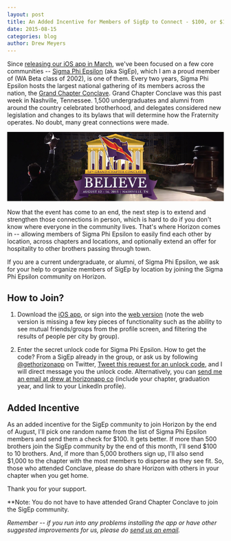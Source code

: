 ```yaml
---
layout: post
title: An Added Incentive for Members of SigEp to Connect - $100, or $1,000 for your chapter
date: 2015-08-15
categories: blog
author: Drew Meyers
---
```

Since [releasing our iOS app in March](http://www.horizonapp.co/blog/horizon-app-store-release/), we've been focused on a few core communities -- [Sigma Phi Epsilon](/sigma-phi-epsilon/) (aka SigEp), which I am a proud member of (WA Beta class of 2002), is one of them. Every two years, Sigma Phi Epsilon hosts the largest national gathering of its members across the nation, the [Grand Chapter Conclave](http://www.sigep.org/conclave2015/). Grand Chapter Conclave was this past week in Nashville, Tennessee. 1,500 undergraduates and alumni from around the country celebrated brotherhood, and delegates considered new legislation and changes to its bylaws that will determine how the Fraternity operates. No doubt, many great connections were made.

![](/assets/blog-SigEp-Conclave-Believe.jpg)

Now that the event has come to an end, the next step is to extend and strengthen those connections in person, which is hard to do if you don't know where everyone in the community lives. That's where Horizon comes in -- allowing members of Sigma Phi Epsilon to easily find each other by location, across chapters and locations, and optionally extend an offer for hospitality to other brothers passing through town.

If you are a current undergraduate, or alumni, of Sigma Phi Epsilon, we ask for your help to organize members of SigEp by location by joining the Sigma Phi Epsilon community on Horizon.

## How to Join?

1. Download the [iOS app](https://itunes.apple.com/us/app/horizon-travel-stay-people/id960391979?mt=8), or sign into the [web version](http://api.horizonapp.co) (note the web version is missing a few key pieces of functionality such as the ability to see mutual friends/groups from the profile screen, and filtering the results of people per city by group).

2. Enter the secret unlock code for Sigma Phi Epsilon. How to get the code? From a SigEp already in the group, or ask us by following [@gethorizonapp](http://www.twitter.com/gethorizonapp/) on Twitter, [Tweet this request for an unlock code](http://ctt.ec/zd7v0), and I will direct message you the unlock code. Alternatively, you can [send me an email at drew at horizonapp co](mailto:drew@horizonapp.co) (include your chapter, graduation year, and link to your LinkedIn profile).

## Added Incentive

As an added incentive for the SigEp community to join Horizon by the end of August, I'll pick one random name from the list of Sigma Phi Epsilon members and send them a check for $100. It gets better. If more than 500 brothers join the SigEp community by the end of this month, I'll send $100 to 10 brothers. And, if more than 5,000 brothers sign up, I'll also send $1,000 to the chapter with the most members to disperse as they see fit. So, those who attended Conclave, please do share Horizon with others in your chapter when you get home.

Thank you for your support.

**Note: You do not have to have attended Grand Chapter Conclave to join the SigEp community.

<em>Remember -- if you run into any problems installing the app or have other suggested improvements for us, please do [send us an email](mailto:support@horizonapp.co).</em>